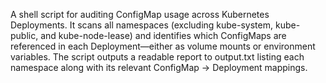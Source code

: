 
A shell script for auditing ConfigMap usage across Kubernetes Deployments. It scans all namespaces (excluding kube-system, kube-public, and kube-node-lease) and identifies which ConfigMaps are referenced in each Deployment—either as volume mounts or environment variables.
The script outputs a readable report to output.txt listing each namespace along with its relevant ConfigMap → Deployment mappings.

